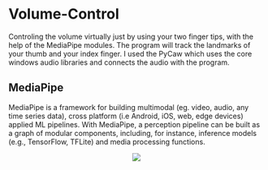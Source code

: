 # Volume-Control

Controling the volume virtually just by using your two finger tips, with the help of the MediaPipe modules. The program will track the landmarks of your thumb and your index finger. I used the PyCaw which uses the core windows audio libraries and connects the audio with the program.   

## MediaPipe
MediaPipe is a framework for building multimodal (eg. video, audio, any time series data), cross platform (i.e Android, iOS, web, edge devices) applied ML pipelines. With MediaPipe, a perception pipeline can be built as a graph of modular components, including, for instance, inference models (e.g., TensorFlow, TFLite) and media processing functions.

<p align = 'center' height ='500px' weidth ='200'>
<img src ='https://user-images.githubusercontent.com/57028410/136582102-c3cc9a62-ebe1-4101-8d41-a1a61f30795d.png'>
</p>
